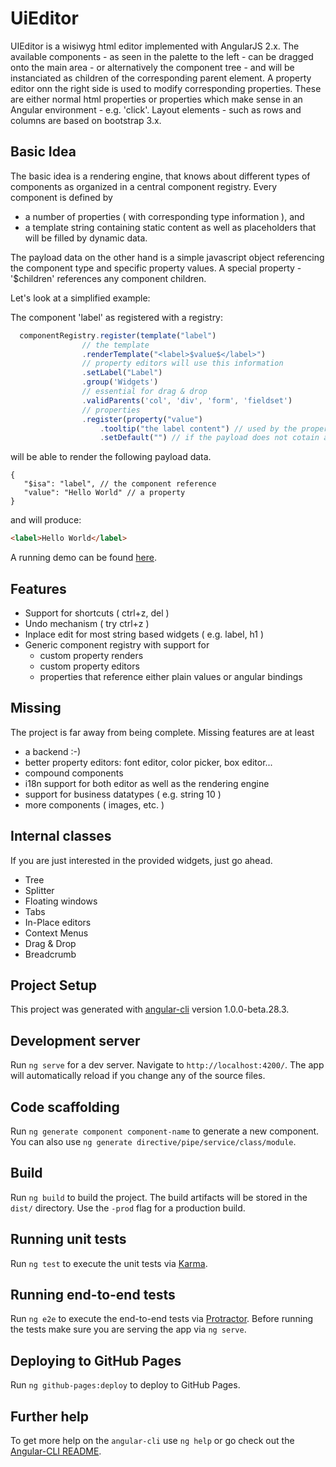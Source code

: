 # UiEditor

UIEditor is a wisiwyg html editor implemented with AngularJS 2.x. The available components - as seen in the palette to the left - can be dragged onto the main area - or alternatively the component tree - and will be instanciated as children of the corresponding parent element. A property editor onn the right side is used to modify corresponding properties. These are either normal html properties or properties which make sense in an Angular environment - e.g. 'click'.
Layout elements - such as rows and columns  are based on bootstrap 3.x.

## Basic Idea

The basic idea is a rendering engine, that knows about different types of components as organized in a central component registry. Every component is defined by
* a number of properties ( with corresponding type information ), and
* a template string containing static content as well as placeholders that will be filled by dynamic data.

The payload data on the other hand is a simple javascript object referencing the component type and specific property values.
A special property - '$children' references any component children.

Let's look at a simplified example:

The component 'label' as registered with a registry:

```typescript
  componentRegistry.register(template("label")
                // the template
                .renderTemplate("<label>$value$</label>")
                // property editors will use this information
                .setLabel("Label")
                .group('Widgets')
                // essential for drag & drop
                .validParents('col', 'div', 'form', 'fieldset')
                // properties
                .register(property("value")
                    .tooltip("the label content") // used by the property editor
                    .setDefault("") // if the payload does not cotain a value this default ill be used instead
```

will be able to render the following payload data.

```javacript
{
   "$isa": "label", // the component reference
   "value": "Hello World" // a property
}
```

and will produce:

```html
<label>Hello World</label>
```


A running demo can be found [here](https://coolsamson7.github.io//ui-editor/).

## Features

* Support for shortcuts ( ctrl+z, del )
* Undo mechanism ( try  ctrl+z )
* Inplace edit for most string based widgets ( e.g. label, h1 )
* Generic component registry with support for
   * custom property renders
   * custom property editors
   * properties that reference either plain values or angular bindings

## Missing

The project is far away from being complete. Missing features are at least
* a backend :-)
* better property editors: font editor, color picker, box editor...
* compound components
* i18n support for both editor as well as the rendering engine
* support for business datatypes ( e.g. string 10 )
* more components ( images, etc. )

## Internal classes

If you are just interested in the provided widgets, just go ahead. 
* Tree
* Splitter
* Floating windows
* Tabs
* In-Place editors
* Context Menus
* Drag & Drop 
* Breadcrumb

## Project Setup
This project was generated with [angular-cli](https://github.com/angular/angular-cli) version 1.0.0-beta.28.3.

## Development server
Run `ng serve` for a dev server. Navigate to `http://localhost:4200/`. The app will automatically reload if you change any of the source files.

## Code scaffolding

Run `ng generate component component-name` to generate a new component. You can also use `ng generate directive/pipe/service/class/module`.

## Build

Run `ng build` to build the project. The build artifacts will be stored in the `dist/` directory. Use the `-prod` flag for a production build.

## Running unit tests

Run `ng test` to execute the unit tests via [Karma](https://karma-runner.github.io).

## Running end-to-end tests

Run `ng e2e` to execute the end-to-end tests via [Protractor](http://www.protractortest.org/).
Before running the tests make sure you are serving the app via `ng serve`.

## Deploying to GitHub Pages

Run `ng github-pages:deploy` to deploy to GitHub Pages.

## Further help

To get more help on the `angular-cli` use `ng help` or go check out the [Angular-CLI README](https://github.com/angular/angular-cli/blob/master/README.md).
